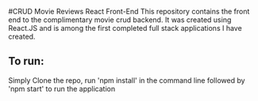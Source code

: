 #CRUD Movie Reviews React Front-End
This repository contains the front end to the complimentary movie crud backend.
It was created using React.JS and is among the first completed full stack applications I have created.

## To run:
Simply Clone the repo, run 'npm install' in the command line followed by 'npm start' to run the application